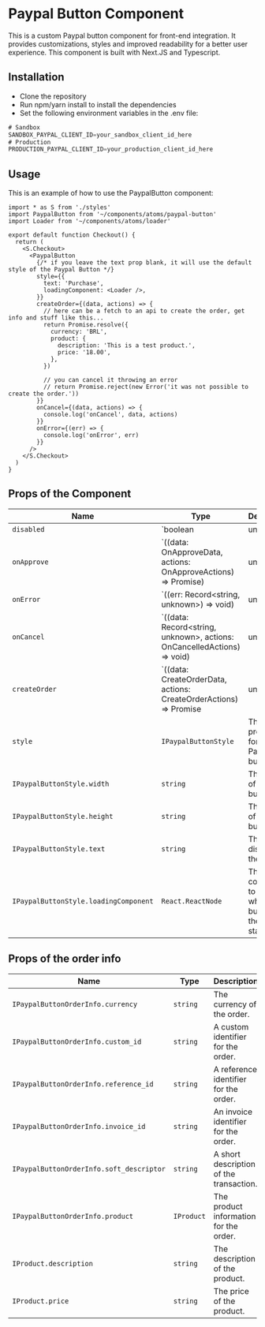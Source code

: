 # Paypal Button Component

This is a custom Paypal button component for front-end integration. It provides customizations, styles and improved readability for a better user experience.
This component is built with Next.JS and Typescript.

## Installation

- Clone the repository
- Run npm/yarn install to install the dependencies
- Set the following environment variables in the .env file:

```ts
# Sandbox
SANDBOX_PAYPAL_CLIENT_ID=your_sandbox_client_id_here
# Production
PRODUCTION_PAYPAL_CLIENT_ID=your_production_client_id_here
```

## Usage
This is an example of how to use the PaypalButton component:

```tsx
import * as S from './styles'
import PaypalButton from '~/components/atoms/paypal-button'
import Loader from '~/components/atoms/loader'

export default function Checkout() {
  return (
    <S.Checkout>
      <PaypalButton
        {/* if you leave the text prop blank, it will use the default style of the Paypal Button */}
        style={{
          text: 'Purchase',
          loadingComponent: <Loader />,
        }}
        createOrder={(data, actions) => {
          // here can be a fetch to an api to create the order, get info and stuff like this...
          return Promise.resolve({
            currency: 'BRL',
            product: {
              description: 'This is a test product.',
              price: '18.00',
            },
          })

          // you can cancel it throwing an error
          // return Promise.reject(new Error('it was not possible to create the order.'))
        }}
        onCancel={(data, actions) => {
          console.log('onCancel', data, actions)
        }}
        onError={(err) => {
          console.log('onError', err)
        }}
      />
    </S.Checkout>
  )
}
```

## Props of the Component

| Name | Type | Description |
|------|------|-------------|
|`disabled`|`boolean | undefined`| Whether the button should be disabled. |
|`onApprove`|`((data: OnApproveData, actions: OnApproveActions) => Promise<void>) | undefined`| A function that is called when the buyer approves the transaction. |
|`onError`|`((err: Record<string, unknown>) => void) | undefined`| A function that is called when there is an error. |
|`onCancel`|`((data: Record<string, unknown>, actions: OnCancelledActions) => void) | undefined`| A function that is called when the buyer cancels the transaction. |
|`createOrder`|`((data: CreateOrderData, actions: CreateOrderActions) => Promise<IPaypalButtonOrderInfo> | undefined)`| A function that is called to create the order. |
|`style`|`IPaypalButtonStyle`| The style properties for the Paypal button. |
|`IPaypalButtonStyle.width`|`string`| The width of the button. |
|`IPaypalButtonStyle.height`|`string`| The height of the button. |
|`IPaypalButtonStyle.text`|`string`| The text to display on the button.
| `IPaypalButtonStyle.loadingComponent` | `React.ReactNode` | The component to display when the button is in the loading state. |

## Props of the order info
| Name | Type | Description |
|------|------|-------------|
| `IPaypalButtonOrderInfo.currency` | `string` | The currency of the order. |
| `IPaypalButtonOrderInfo.custom_id` | `string` | A custom identifier for the order. |
| `IPaypalButtonOrderInfo.reference_id` | `string` | A reference identifier for the order. |
| `IPaypalButtonOrderInfo.invoice_id` | `string` | An invoice identifier for the order. |
| `IPaypalButtonOrderInfo.soft_descriptor` | `string` | A short description of the transaction. |
| `IPaypalButtonOrderInfo.product` | `IProduct` | The product information for the order. |
| `IProduct.description` | `string` | The description of the product. |
| `IProduct.price` | `string` | The price of the product. |
